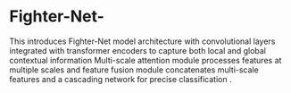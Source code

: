 # Fighter-Net-
This introduces Fighter-Net model architecture with convolutional layers integrated with transformer encoders to capture both local and global contextual information Multi-scale attention module processes features at multiple scales  and feature fusion module concatenates multi-scale features and a cascading network for precise classification .
